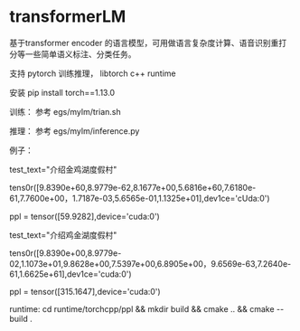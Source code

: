 # transformerLM
基于transformer encoder 的语言模型，可用做语言复杂度计算、语音识别重打分等一些简单语义标注、分类任务。

支持 pytorch 训练推理， libtorch c++ runtime 

安装 pip install torch==1.13.0

训练： 参考 egs/mylm/trian.sh

推理： 参考 egs/mylm/inference.py

例子：

test_text="介绍金鸡湖度假村"

tens0r([9.8390e+60,8.9779e-62,8.1677e+00,5.6816e+60,7.6180e-61,7.7600e+00，1.7187e-03,5.6565e-01,1.1325e+01],dev1ce='cUda:0')

ppl = tensor([59.9282],device='cuda:0')

test_text="介绍鸡金湖度假村"

tens0r([9.8390e+00,8.9779e-02,1.1073e+01,9.8628e+00,7.5397e+00,6.8905e+00，9.6569e-63,7.2640e-61,1.6625e+61],dev1ce='cuda:0')

ppl = tensor([315.1647],device='cuda:0')




runtime:  cd runtime/torchcpp/ppl && mkdir build  && cmake ..  && cmake --build .

